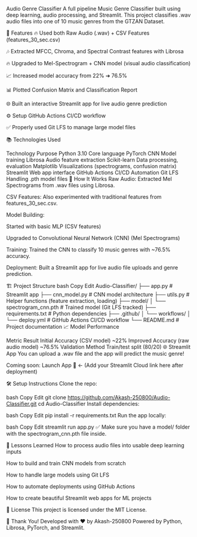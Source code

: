 Audio Genre Classifier
A full pipeline Music Genre Classifier built using deep learning, audio processing, and Streamlit.
This project classifies .wav audio files into one of 10 music genres from the GTZAN Dataset.

🚀 Features
🔥 Used both Raw Audio (.wav) + CSV Features (features_30_sec.csv)

🎶 Extracted MFCC, Chroma, and Spectral Contrast features with Librosa

🔥 Upgraded to Mel-Spectrogram + CNN model (visual audio classification)

📈 Increased model accuracy from 22% ➔ 76.5%

📊 Plotted Confusion Matrix and Classification Report

🌐 Built an interactive Streamlit app for live audio genre prediction

⚙️ Setup GitHub Actions CI/CD workflow

✅ Properly used Git LFS to manage large model files

📚 Technologies Used

Technology	Purpose
Python 3.10	Core language
PyTorch	CNN Model training
Librosa	Audio feature extraction
Scikit-learn	Data processing, evaluation
Matplotlib	Visualizations (spectrograms, confusion matrix)
Streamlit	Web app interface
GitHub Actions	CI/CD Automation
Git LFS	Handling .pth model files
🎯 How It Works
Raw Audio: Extracted Mel Spectrograms from .wav files using Librosa.

CSV Features: Also experimented with traditional features from features_30_sec.csv.

Model Building:

Started with basic MLP (CSV features)

Upgraded to Convolutional Neural Network (CNN) (Mel Spectrograms)

Training: Trained the CNN to classify 10 music genres with ~76.5% accuracy.

Deployment: Built a Streamlit app for live audio file uploads and genre prediction.

🏗️ Project Structure
bash
Copy
Edit
Audio-Classifier/
├── app.py                 # Streamlit app
├── cnn_model.py           # CNN model architecture
├── utils.py               # Helper functions (feature extraction, loading)
├── model/
│    └── spectrogram_cnn.pth   # Trained model (Git LFS tracked)
├── requirements.txt       # Python dependencies
├── .github/
│    └── workflows/
│         └── deploy.yml    # GitHub Actions CI/CD workflow
└── README.md              # Project documentation
📈 Model Performance

Metric	Result
Initial Accuracy (CSV model)	~22%
Improved Accuracy (raw audio model)	~76.5%
Validation Method	Train/test split (80/20)
🌐 Streamlit App
You can upload a .wav file and the app will predict the music genre!

Coming soon: Launch App 🚀 ← (Add your Streamlit Cloud link here after deployment)

🛠️ Setup Instructions
Clone the repo:

bash
Copy
Edit
git clone https://github.com/Akash-250800/Audio-Classifier.git
cd Audio-Classifier
Install dependencies:

bash
Copy
Edit
pip install -r requirements.txt
Run the app locally:

bash
Copy
Edit
streamlit run app.py
✅ Make sure you have a model/ folder with the spectrogram_cnn.pth file inside.

🧠 Lessons Learned
How to process audio files into usable deep learning inputs

How to build and train CNN models from scratch

How to handle large models using Git LFS

How to automate deployments using GitHub Actions

How to create beautiful Streamlit web apps for ML projects

📜 License
This project is licensed under the MIT License.

🎉 Thank You!
Developed with ❤️ by Akash-250800
Powered by Python, Librosa, PyTorch, and Streamlit.

